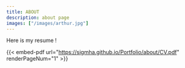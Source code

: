 ```yaml
---
title: ABOUT
description: about page
images: ["/images/arthur.jpg"]
---
```



Here is my resume !

{{< embed-pdf url="https://sigmha.github.io/Portfolio/about/CV.pdf" renderPageNum="1" >}} 